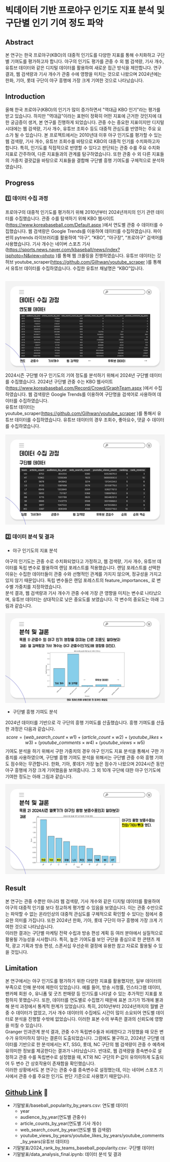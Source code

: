 # 빅데이터 기반 프로야구 인기도 지표 분석 및 구단별 인기 기여 정도 파악
## Abstract 

본 연구는 한국 프로야구(KBO)의 대중적 인기도를 다양한 지표를 통해 수치화하고 구단별 기여도를 평가하고자 합니다. 야구의 인기도 평가를 관중 수 외 웹 검색량, 기사 개수, 유튜브 데이터와 같은 디지털 데이터를 활용하여 새로운 접근 방식을 제안합니다. 연구 결과, 웹 검색량과 기사 개수가 관중 수에 영향을 미치는 것으로 나왔으며 2024년에는 한화, 기아, 롯데 구단이 야구 흥행에 가장 크게 기여한 것으로 나타났습니다.

## Introduction

올해 한국 프로야구(KBO)의 인기가 많이 증가하면서 "역대급 KBO 인기"라는 평가를 받고 있습니다. 하지만 "역대급"이라는 표현이 정확히 어떤 지표에 근거한 것인지에 대한 궁금증이 생겨, 본 연구를 진행하게 되었습니다. 관중 수는 중요한 지표이지만 디지털 시대에는 웹 검색량, 기사 개수, 유튜브 조회수 등도 대중적 관심도를 반영하는 주요 요소가 될 수 있습니다. 본 프로젝트에서는 2010년대 이후 야구 인기도를 평가할 수 있는 웹 검색량, 기사 개수, 유튜브 조회수를 바탕으로 KBO의 대중적 인기를 수치화하고자 합니다. 특히, 인기도를 직접적으로 반영할 수 있다고 판단되는 관중 수를 주요 수치화 지표로 간주하여, 다른 지표들과의 관계를 탐구하였습니다. 또한 관중 수 외 다른 지표들의 가중치 결괏값을 바탕으로  지표들을 결합해 구단별 흥행 기여도를 구체적으로 분석하였습니다.

## Progress

### 1️⃣ 데이터 수집 과정

프로야구의 대중적 인기도를 평가하기 위해 2010년부터 2024년까지의 인기 관련 데이터를 수집했습니다. 관중 수를 탐색하기 위해 KBO 웹사이트(https://www.koreabaseball.com/Default.aspx )에서 연도별 관중 수 데이터를 수집했습니다. 웹 검색량은 Google Trends를 이용하여 데이터를 수집하였습니다. 파이썬의 pytrends 라이브러리를 활용하여 “야구”, “KBO”, “야구장”, “프로야구” 검색어를 사용했습니다. 기사 개수는 네이버 스포츠 기사(https://sports.news.naver.com/kbaseball/news/index?isphoto=N&view=photo )를 통해 웹 크롤링을 진행하였습니다. 유튜브 데이터는 깃허브 youtube_scraper(https://github.com/Gilhwan/youtube_scraper )를 통해서 유튜브 데이터를 수집하였습니다. 수집한 유튜브 채널명은 “KBO”입니다. <br>
<br>

![img](./image/statistical_analysis_1.jpg) <br>
2024시즌 구단별 야구 인기도의 기여 정도를 분석하기 위해서 2024년 구단별 데이터를 수집했습니다. 2024년 구단별 관중 수는 KBO 웹사이트(https://www.koreabaseball.com/Record/Crowd/GraphTeam.aspx )에서 수집하였습니다. 웹 검색량은 Google Trends를 이용하여 구단명을 검색어로 사용하여 데이터를 수집하였습니다. <br>
유튜브 데이터는 youtube_scraper(https://github.com/Gilhwan/youtube_scraper )를 통해서 유튜브 데이터를 수집하였습니다. 유튜브 데이터의 경우 조회수, 좋아요수, 댓글 수 데이터를 수집하였습니다. <br> <br>
![img](./image/statistical_analysis_2.jpg) <br>

### 2️⃣ 데이터 분석 및 결과

- 야구 인기도의 지표 분석

야구의 인기도는 관중 수로 수치화되었다고 가정하고, 웹 검색량, 기사 개수, 유튜브 데이터를 독립 변수로 활용하여 랜덤 포레스트를 적용했습니다. 랜덤 포레스트를 선택한 이유는 수집한 데이터들이 관중 수와 선형적인 관계를 가지지 않으며, 정규성을 가지고 있지 않기 때문입니다. 독립 변수들은 랜덤 포레스트의 feature_importances_ 로 변수별 가중치를 지정하였습니다. <br>
분석 결과, 웹 검색량과 기사 개수가 관중 수에 가장 큰 영향을 미치는 변수로 나타났으며, 유튜브 데이터는 상대적으로 낮은 중요도를 보였습니다. 각 변수의 중요도는 아래 그림과 같습니다. <br>

![img](/image/statistical_analysis_3.jpg) <br>

- 구단별 흥행 기여도 분석

2024년 데이터를 기반으로 각 구단의 흥행 기여도를 산출했습니다. 흥행 기여도를 산출한 과정은 다음과 같습니다.
$$score = (web\_search\_count \times w1) + (article\_count \times w2) + (youtube\_likes \times w3) + (youtube\_comments \times w4) + (youtube\_views \times w5)$$ 
기여도 분석을 하기 위해서 구한 가중치의 경우 야구 인기도 지표 분석을 통해서 구한 가중치를 사용하였으며, 구단별 흥행 기여도 분석을 위해서는 구단별 관중 수와 흥행 기여도 점수와는 무관합니다. 
한화, 기아, 롯데가 가장 높은 점수가 나왔으며 2024시즌 동안 야구 흥행에 가장 크게 기여했음을 보여줍니다. 그 외 10개 구단에 대한 야구 인기도에 기여한 정도는 아래 그림과 같습니다. <br>

![img](/image/statistical_analysis_4.jpg) <br>

## Result

본 연구는 관중 수뿐만 아니라 웹 검색량, 기사 개수와 같은 디지털 데이터를 활용하여 야구의 대중적 인기를 보다 정교하게 평가할 수 있음을 보였습니다. 이는 관중 수만으로는 파악할 수 없는 온라인상의 대중적 관심도를 구체적으로 확인할 수 있다는 점에서 중요한 의미를 가집니다. 또한 2024년 한화, 기아, 롯데 구단이 야구 흥행에 가장 크게 기여한 것으로 나타났습니다. <br>
이러한 결과는 구단별 마케팅 전략 수립과 방송 편성 계획 등 여러 분야에서 실질적으로 활용될 가능성을 시사합니다. 특히, 높은 기여도를 보인 구단을 중심으로 한 콘텐츠 제작, 광고 기획과 방송 편성, 스폰서십 우선순위 결정에 유용한 참고 자료로 활용될 수 있을 것입니다. 

## Limitation

본 연구에서는 야구 인기도를 평가하기 위한 다양한 지표를 활용했지만, 일부 데이터의 부족으로 인해 분석에 제한이 있었습니다. 예를 들어, 방송 시청률, 인스타그램 데이터, 팬카페 회원 수, 유니폼 및 굿즈 판매량 등 인기도를 나타낼 수 있는 추가적인 지표를 포함하지 못했습니다. 또한, 데이터를 연도별로 수집했기 때문에 표본 크기가 15개에 불과해 분석 과정에서 통계적 한계가 있었습니다. 특히, 2010년부터 2024년까지의 월별 관중 수 데이터가 없었고, 기사 개수 데이터의 수집에도 시간이 많이 소요되어 연도별 데이터로 분석을 진행할 수밖에 없었습니다. 이러한 표본 수의 부족은 결과의 신뢰도에 영향을 미칠 수 있습니다.  <br>
Granger 인과관계 분석 결과, 관중 수가 독립변수들과 비례한다고 가정했을 때 모든 변수가 유의미하지 않다는 결론이 도출되었습니다. 그럼에도 불구하고, 2024년 구단별 데이터를 기반으로 한 분석에서는 KT, SSG, 롯데, NC 구단의 웹 검색량이 관중 수 예측에 유의미한 정보를 제공한다는 결과가 나타났습니다. 반대로, 웹 검색량을 종속변수로 설정하고 관중 수를 독립변수로 설정했을 때, KT와 NC 구단의 P-값이 유의미하게 도출되어 두 변수 간 상호작용이 존재함을 확인했습니다.  <br>
이러한 상황에서도 본 연구는 관중 수를 종속변수로 설정했는데, 이는 네이버 스포츠 기사에서 관중 수를 주요한 인기도 판단 기준으로 사용했기 때문입니다.

## [Github Link](https://github.com/sooking87/Statistical-Analysis-Practice/tree/master/%EA%B8%B0%EB%A7%90%EB%B0%9C%ED%91%9C) 🔗

- 기말발표/baseball_popularity_by_years.csv: 연도별 데이터
    - year
    - audience_by_year(연도별 관중수)
    - article_counts_by_year(연도별 기사 개수)
    - web_search_count_by_year(연도별 웹 검색량)
    - youtube_views_by_years/youtube_likes_by_years/youtube_comments_by_years(유튜브 데이터)
- 기말발표/2024_rank_by_teams_baseball_popularity.csv: 구단별 데이터
- 기말발표/data_analysis_final.ipynb: 데이터 분석 및 결과
